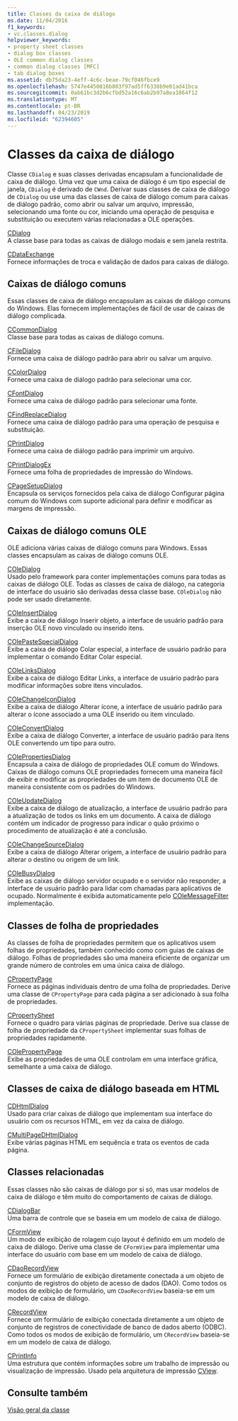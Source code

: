 ```yaml
---
title: Classes da caixa de diálogo
ms.date: 11/04/2016
f1_keywords:
- vc.classes.dialog
helpviewer_keywords:
- property sheet classes
- dialog box classes
- OLE common dialog classes
- common dialog classes [MFC]
- tab dialog boxes
ms.assetid: db75da23-4eff-4c6c-beae-79cf046fbce9
ms.openlocfilehash: 5747e4450816b803f97ad5ff6338b9e01ad41bca
ms.sourcegitcommit: 0ab61bc3d2b6cfbd52a16c6ab2b97a8ea1864f12
ms.translationtype: MT
ms.contentlocale: pt-BR
ms.lasthandoff: 04/23/2019
ms.locfileid: "62394605"
---
```

# <a name="dialog-box-classes"></a>Classes da caixa de diálogo

Classe `CDialog` e suas classes derivadas encapsulam a funcionalidade de caixa de diálogo. Uma vez que uma caixa de diálogo é um tipo especial de janela, `CDialog` é derivado de `CWnd`. Derivar suas classes de caixa de diálogo de `CDialog` ou use uma das classes de caixa de diálogo comum para caixas de diálogo padrão, como abrir ou salvar um arquivo, impressão, selecionando uma fonte ou cor, iniciando uma operação de pesquisa e substituição ou executem várias relacionadas a OLE operações.

[CDialog](../mfc/reference/cdialog-class.md)<br/>
A classe base para todas as caixas de diálogo modais e sem janela restrita.

[CDataExchange](../mfc/reference/cdataexchange-class.md)<br/>
Fornece informações de troca e validação de dados para caixas de diálogo.

## <a name="common-dialogs"></a>Caixas de diálogo comuns

Essas classes de caixa de diálogo encapsulam as caixas de diálogo comuns do Windows. Elas fornecem implementações de fácil de usar de caixas de diálogo complicada.

[CCommonDialog](../mfc/reference/ccommondialog-class.md)<br/>
Classe base para todas as caixas de diálogo comuns.

[CFileDialog](../mfc/reference/cfiledialog-class.md)<br/>
Fornece uma caixa de diálogo padrão para abrir ou salvar um arquivo.

[CColorDialog](../mfc/reference/ccolordialog-class.md)<br/>
Fornece uma caixa de diálogo padrão para selecionar uma cor.

[CFontDialog](../mfc/reference/cfontdialog-class.md)<br/>
Fornece uma caixa de diálogo padrão para selecionar uma fonte.

[CFindReplaceDialog](../mfc/reference/cfindreplacedialog-class.md)<br/>
Fornece uma caixa de diálogo padrão para uma operação de pesquisa e substituição.

[CPrintDialog](../mfc/reference/cprintdialog-class.md)<br/>
Fornece uma caixa de diálogo padrão para imprimir um arquivo.

[CPrintDialogEx](../mfc/reference/cprintdialogex-class.md)<br/>
Fornece uma folha de propriedades de impressão do Windows.

[CPageSetupDialog](../mfc/reference/cpagesetupdialog-class.md)<br/>
Encapsula os serviços fornecidos pela caixa de diálogo Configurar página comum do Windows com suporte adicional para definir e modificar as margens de impressão.

## <a name="ole-common-dialogs"></a>Caixas de diálogo comuns OLE

OLE adiciona várias caixas de diálogo comuns para Windows. Essas classes encapsulam as caixas de diálogo comuns OLE.

[COleDialog](../mfc/reference/coledialog-class.md)<br/>
Usado pelo framework para conter implementações comuns para todas as caixas de diálogo OLE. Todas as classes de caixa de diálogo, na categoria de interface do usuário são derivadas dessa classe base. `COleDialog` não pode ser usado diretamente.

[COleInsertDialog](../mfc/reference/coleinsertdialog-class.md)<br/>
Exibe a caixa de diálogo Inserir objeto, a interface de usuário padrão para inserção OLE novo vinculado ou inserido itens.

[COlePasteSpecialDialog](../mfc/reference/colepastespecialdialog-class.md)<br/>
Exibe a caixa de diálogo Colar especial, a interface de usuário padrão para implementar o comando Editar Colar especial.

[COleLinksDialog](../mfc/reference/colelinksdialog-class.md)<br/>
Exibe a caixa de diálogo Editar Links, a interface de usuário padrão para modificar informações sobre itens vinculados.

[COleChangeIconDialog](../mfc/reference/colechangeicondialog-class.md)<br/>
Exibe a caixa de diálogo Alterar ícone, a interface de usuário padrão para alterar o ícone associado a uma OLE inserido ou item vinculado.

[COleConvertDialog](../mfc/reference/coleconvertdialog-class.md)<br/>
Exibe a caixa de diálogo Converter, a interface de usuário padrão para itens OLE convertendo um tipo para outro.

[COlePropertiesDialog](../mfc/reference/colepropertiesdialog-class.md)<br/>
Encapsula a caixa de diálogo de propriedades OLE comum do Windows. Caixas de diálogo comuns OLE propriedades fornecem uma maneira fácil de exibir e modificar as propriedades de um item de documento OLE de maneira consistente com os padrões do Windows.

[COleUpdateDialog](../mfc/reference/coleupdatedialog-class.md)<br/>
Exibe a caixa de diálogo de atualização, a interface de usuário padrão para a atualização de todos os links em um documento. A caixa de diálogo contém um indicador de progresso para indicar o quão próximo o procedimento de atualização é até a conclusão.

[COleChangeSourceDialog](../mfc/reference/colechangesourcedialog-class.md)<br/>
Exibe a caixa de diálogo Alterar origem, a interface de usuário padrão para alterar o destino ou origem de um link.

[COleBusyDialog](../mfc/reference/colebusydialog-class.md)<br/>
Exibe as caixas de diálogo servidor ocupado e o servidor não responder, a interface de usuário padrão para lidar com chamadas para aplicativos de ocupado. Normalmente é exibida automaticamente pelo [COleMessageFilter](../mfc/reference/colemessagefilter-class.md) implementação.

## <a name="property-sheet-classes"></a>Classes de folha de propriedades

As classes de folha de propriedades permitem que os aplicativos usem folhas de propriedades, também conhecido como com guias de caixas de diálogo. Folhas de propriedades são uma maneira eficiente de organizar um grande número de controles em uma única caixa de diálogo.

[CPropertyPage](../mfc/reference/cpropertypage-class.md)<br/>
Fornece as páginas individuais dentro de uma folha de propriedades. Derive uma classe de `CPropertyPage` para cada página a ser adicionado à sua folha de propriedades.

[CPropertySheet](../mfc/reference/cpropertysheet-class.md)<br/>
Fornece o quadro para várias páginas de propriedade. Derive sua classe de folha de propriedade da `CPropertySheet` implementar suas folhas de propriedades rapidamente.

[COlePropertyPage](../mfc/reference/colepropertypage-class.md)<br/>
Exibe as propriedades de uma OLE controlam em uma interface gráfica, semelhante a uma caixa de diálogo.

## <a name="html-based-dialog-classes"></a>Classes de caixa de diálogo baseada em HTML

[CDHtmlDialog](../mfc/reference/cdhtmldialog-class.md)<br/>
Usado para criar caixas de diálogo que implementam sua interface do usuário com os recursos HTML, em vez da caixa de diálogo.

[CMultiPageDHtmlDialog](../mfc/reference/cmultipagedhtmldialog-class.md)<br/>
Exibe várias páginas HTML em sequência e trata os eventos de cada página.

## <a name="related-classes"></a>Classes relacionadas

Essas classes não são caixas de diálogo por si só, mas usar modelos de caixa de diálogo e têm muito do comportamento de caixas de diálogo.

[CDialogBar](../mfc/reference/cdialogbar-class.md)<br/>
Uma barra de controle que se baseia em um modelo de caixa de diálogo.

[CFormView](../mfc/reference/cformview-class.md)<br/>
Um modo de exibição de rolagem cujo layout é definido em um modelo de caixa de diálogo. Derive uma classe de `CFormView` para implementar uma interface do usuário com base em um modelo de caixa de diálogo.

[CDaoRecordView](../mfc/reference/cdaorecordview-class.md)<br/>
Fornece um formulário de exibição diretamente conectada a um objeto de conjunto de registros do objeto de acesso de dados (DAO). Como todos os modos de exibição de formulário, um `CDaoRecordView` baseia-se em um modelo de caixa de diálogo.

[CRecordView](../mfc/reference/crecordview-class.md)<br/>
Fornece um formulário de exibição conectada diretamente a um objeto de conjunto de registros de conectividade de banco de dados aberto (ODBC). Como todos os modos de exibição de formulário, um `CRecordView` baseia-se em um modelo de caixa de diálogo.

[CPrintInfo](../mfc/reference/cprintinfo-structure.md)<br/>
Uma estrutura que contém informações sobre um trabalho de impressão ou visualização de impressão. Usado pela arquitetura de impressão [CView](../mfc/reference/cview-class.md).

## <a name="see-also"></a>Consulte também

[Visão geral da classe](../mfc/class-library-overview.md)
